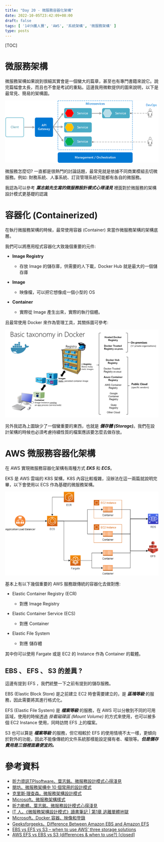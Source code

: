 ```yaml
---
title: "Day 20 - 微服務容器化架構"
date: 2022-10-05T23:42:09+08:00
draft: false
tags: [ '14th鐵人賽', 'AWS', '系統架構', '微服務架構' ]
type: posts
---
```


[TOC]



# 微服務架構

微服務架構如果說到很細其實會是一個蠻大的篇章，甚至也有專門書籍來說它。說完篇幅會太長，而且也不會是考試的重點。這邊我用微軟提供的圖來說明，以下是最常見、簡易的架構圖。

![Logical diagram of microservices architecture style.](https://raw.githubusercontent.com/kenhong4134/blog-for-it/main/content/posts/iThome%20%E9%90%B5%E4%BA%BA%E8%B3%BD/2022/images/microservices-logical.png)





微服務怎麼切? 一直都是很熱門的討論話題，最常見就是依據不同商業模組去切微服務。例如: 財務系統、人事系統、訂貨管理系統可能都有各自的微服務。

我認為可以參考 ***葉志銘先生寫的微服務設計模式心得淺見***  裡面對於微服務的架構設計模式更基礎的認識





# 容器化 (Containerized)

在執行微服務架構的時候，最常使用容器 (Container) 來當作微服務架構的架構底層。

我們可以將應用程式容器化大致幾個重要的元件:

- **Image Registry**
  - 存放 Image 的儲存庫，供需要的人下載，Docker Hub 就是最大的一個儲存庫

- **Image**
  - 映像檔，可以把它想像成一個小型的 OS 

- **Container**
  - 實際從 Image 產生出來，實際的執行個體。


且最常使用 Docker 來作為管理工具，其關係圖可參考:

![A diagram showing the basic taxonomy in Docker.](https://raw.githubusercontent.com/kenhong4134/blog-for-it/main/content/posts/iThome%20%E9%90%B5%E4%BA%BA%E8%B3%BD/2022/images/taxonomy-of-docker-terms-and-concepts.png)



另外我認為上圖缺少了一個蠻重要的東西，也就是 ***儲存體 (Storage)***。我們在設計架構的時候也必須考慮持續性質的檔案應該要怎麼去做存放。



# AWS 微服務容器化架構

在 AWS 實現微服務容器化架構有兩種方式 ***EKS*** 和 ***ECS***。

EKS 是 AWS 雲端的 K8S 架構，K8S 內容比較複雜，沒辦法在這一兩篇就說明完畢，以下會使用以 ECS 作為基礎的微服務架構。

![AWS-微服務容器化架構.drawio](https://raw.githubusercontent.com/kenhong4134/blog-for-it/main/content/posts/iThome%20%E9%90%B5%E4%BA%BA%E8%B3%BD/2022/images/AWS-微服務容器化架構.drawio.png)





基本上有以下幾個重要的 AWS 服務跟傳統的容器化去做對應:

- Elastic Container Registry (ECR)  
  - 對應 Image Registry

- Elastic Container Service (ECS)
  - 對應 Container

- Elastic File System
  - 對應 儲存體




其中你可以使用 Fargate 或是 EC2 的 Instance 作為 Container 的載體。







## EBS 、 EFS 、 S3 的差異 ?

這邊有提到 EFS ，我們統整一下之前有提到的儲存服務。



EBS (Elastic Block Store) 是之前建立 EC2 時會需要建立的，是 ***區塊等級*** 的服務，因此需要將其進行格式化。



EFS (Elastic File System) 是 ***檔案等級*** 的服務，在 AWS 可以分散到不同的可用區域，使用的時候透過 *掛載磁碟區 (Mount Volume)* 的方式來使用，也可以被多個 EC2 Instance 使用，同時訪問 EFS 上的檔案。



S3 也可以算是 ***檔案等級*** 的服務，但它相較於 EFS 的使用情境不太一樣，更傾向於對外的功能，因此不能像傳統的文件系統那樣能設定擁有者、權限等。***但是儲存費用是三個裡面最便宜的。***









# 參考資料

- [昕力資訊TPIsoftware。葉志銘。微服務設計模式心得淺見](https://www.tpisoftware.com/tpu/articleDetails/2114)
- [閱坊。微服務架構中 10 個常用的設計模式](https://www.readfog.com/a/1633275464939311104)
- [克里斯·理查森。微服務架構設計模式](https://www.books.com.tw/products/CN11642128)
- [Microsoft。微服務架構樣式](https://learn.microsoft.com/zh-tw/azure/architecture/guide/architecture-styles/microservices?source=recommendations)
- [昕力軟體。葉志銘。微服務設計模式心得淺見](https://www.tpisoftware.com/tpu/articleDetails/2114)
- [IT 人。《微服務架構設計模式》讀書筆記 | 第1章 逃離單體地獄](https://iter01.com/610620.html)
- [Microsoft。Docker 容器、映像和登錄](https://learn.microsoft.com/zh-tw/dotnet/architecture/microservices/container-docker-introduction/docker-containers-images-registries)
- [Geeksforgeeks。Difference Between Amazon EBS and Amazon EFS](https://www.geeksforgeeks.org/difference-between-amazon-ebs-and-amazon-efs/)
- [EBS vs EFS vs S3 – when to use AWS’ three storage solutions](https://www.justaftermidnight247.com/insights/ebs-efs-and-s3-when-to-use-awss-three-storage-solutions/)
- [AWS EFS vs EBS vs S3 (differences & when to use?) [closed]](https://stackoverflow.com/questions/29575877/aws-efs-vs-ebs-vs-s3-differences-when-to-use)

